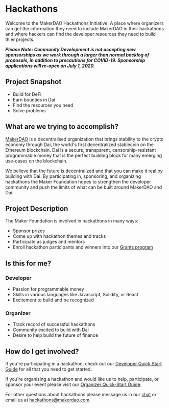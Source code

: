 # Hackathons

Welcome to the MakerDAO Hackathons Initiative: A place where organizers can get the information they need to include MakerDAO in their hackathons and where hackers can find the developer resources they need to build thier projects.

_**Please Note: Community Development is not accepting new sponsorships as we work through a larger than normal backlog of proposals, in addition to precautions for COVID-19. Sponsorship applications will re-open on July 1, 2020.**_

## Project Snapshot

* Build for DeFi
* Earn bounties in Dai
* Find the resources you need
* Solve problems

## What are we trying to accomplish?

[MakerDAO](https://makerdao.com/) is a decentralised organization that brings stability to the crypto economy through Dai, the world's first decentralized stablecoin on the Ethereum blockchain. Dai is a secure, transparent, censorship-resistant programmable money that is the perfect building block for many emerging use-cases on the blockchain.

We believe that the future is decentralized and that you can make it real by building with Dai. By participating in, sponsoring, and organizing hackathons the Maker Foundation hopes to strengthen the developer community and push the limits of what can be built around MakerDAO and Dai.

## Project Description

The Maker Foundation is involved in hackathons in many ways:

* Sponsor prizes
* Come up with hackathon themes and tracks
* Participate as judges and mentors
* Enroll hackathon participants and winners into our [Grants program](https://github.com/ryancreatescopy/community/tree/05625ac9da715dde58095901b61bc4e69cd5fe82/work-with-us/grants/README.md)

## Is this for me?

### Developer

* Passion for programmable money
* Skills in various languages like Javascript, Solidity, or React
* Excitement to build and be recognized

### Organizer

* Track record of successful hackathons
* Community excited to build with Dai
* Desire to help build the future of finance

## How do I get involved?

If you're participating in a hackathon, check out our [Developer Quick Start Guide](developer-quick-start-guide.md) for all that you need to get started.

If you're organizing a hackathon and would like us to help, participate, or sponsor your event please visit our [Organizer Quick-Start Guide](organizer-quick-start-guide.md).

For other questions about hackathons please message us in our [chat](https://chat.makerdao.com/channel/community-development) or email us at hackathons@makerdao.com.


